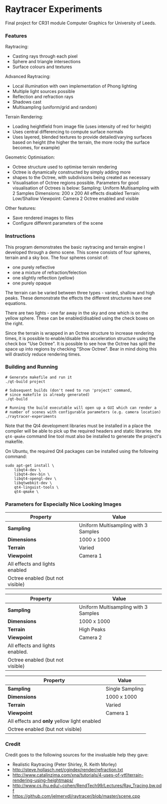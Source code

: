 # Raytracer Experiments

Final project for CR31 module Computer Graphics for University of Leeds.

### Features

Raytracing:

* Casting rays through each pixel
* Sphere and triangle intersections
* Surface colours and textures

Advanced Raytracing:

* Local illumination with own implementation of Phong lighting
* Multiple light sources possible
* Reflection and refraction rays
* Shadows cast
* Multisampling (uniform/grid and random)

Terrain Rendering:

* Loading heightfield from image file (uses intensity of red for height)
* Uses central differencing to compute surface normals
* Uses layered, blended textures to provide detailed/varying surfaces
  based on height (the higher the terrain, the more rocky the surface
  becomes, for example)

Geometric Optimisation:

* Octree structure used to optimise terrain rendering
* Octree is dynamically constructed by simply adding more
* shapes to the Octree, with subdivisons being created as necessary
* Visualisation of Octree regions possible.
  Parameters for good visualisation of Octrees is below:
        Sampling: Uniform Multisampling with 2 Samples
        Dimensions: 200 x 200
        All effects disabled
        Terrain: Low/Shallow
        Viewpoint: Camera 2
        Octree enabled and visible

Other features:

* Save rendered images to files
* Configure different parameters of the scene

### Instructions

This program demonstrates the basic raytracing and terrain engine I developed
through a demo scene. This scene consists of four spheres, terrain and a sky
box. The four spheres consist of:

* one purely reflective
* one a mixture of refraction/felection
* one slightly reflection (yellow)
* one purely opaque

The terrain can be varied between three types - varied, shallow and high peaks.
These demonstrate the effects the different structures have one equations.

There are two lights - one far away in the sky and one which is on the yellow
sphere. These can be enabled/disabled using the check boxes on the right.

Since the terrain is wrapped in an Octree structure to increase rendering
times, it is possible to enable/disable this acceleration structure using
the check box "Use Octree". It is possible to see how the Octree has
split the space up into regions by checking "Show Octree". Bear in mind
doing this will drasticly reduce rendering times.

### Building and Running

```
# Generate makefile and run it
./qt-build project

# Subsequent builds (don't need to run 'project' command,
# since makefile is already generated)
./qt-build

# Running the build executable will open up a GUI which can render a 
# number of scenes with configurable parameters (e.g. camera location)
./raytracer-experiments
```

Note that the Qt4 development libraries must be installed in a place the compiler will be able to pick up the required headers and static libraries. the `qt4-qmake` command line tool must also be installed to generate the project's makefile.

On Ubuntu, the required Qt4 packages can be installed using the following command:

```
sudo apt-get install \
    libqt4-dev \
    libqt4-dev-bin \
    libqt4-opengl-dev \
    libqtwebkit-dev \
    qt4-linguist-tools \
    qt4-qmake \
```


### Parameters for Especially Nice Looking Images

| **Property** | **Value** |
| --- | --- |
| **Sampling** | Uniform Multisampling with 3 Samples |
| **Dimensions** | 1000 x 1000 | 
| **Terrain** | Varied |
| **Viewpoint** | Camera 1 |
| All effects and lights enabled | |
| Octree enabled (but not visible) | |

| **Property** | **Value** |
| --- | --- |
| **Sampling** | Uniform Multisampling with 3 Samples |
| **Dimensions** | 1000 x 1000 | 
| **Terrain** | High Peaks |
| **Viewpoint** | Camera 2 |
| All effects and lights enabled.| |
| Octree enabled (but not visible) | |

| **Property** | **Value** |
| --- | --- |
| **Sampling** | Single Sampling |
| **Dimensions** | 1000 x 1000 | 
| **Terrain** | Varied |
| **Viewpoint** | Camera 1 |
| All effects and **only** yellow light enabled | |
| Octree enabled (but not visible) | |

### Credit

Credit goes to the following sources for the invaluable help they gave:

* Realistic Raytracing (Peter Shirley, R. Keith Morley)
* http://steve.hollasch.net/cgindex/render/refraction.txt
* http://www.catalinzima.com/xna/tutorials/4-uses-of-vtf/terrain-rendering-using-heightmaps/
* http://www.cs.jhu.edu/~cohen/RendTech99/Lectures/Ray_Tracing.bw.pdf
* https://github.com/jelmervdl/raytracer/blob/master/scene.cpp
